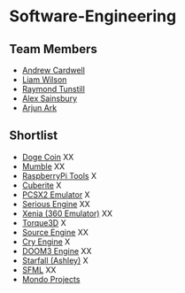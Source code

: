 # Software-Engineering

## Team Members
* [Andrew Cardwell](https://www.github.com/Andze "Andrew Cardwell Repo")
* [Liam Wilson](https://www.github.com/necronDOW "Liam Wilson Repo")
* [Raymond Tunstill](https://www.github.com/RaymondKirk "Raymond Tunstill Repo")
* [Alex Sainsbury](https://www.github.com/Alex-Sainsbury "Alex Sainsbury Repo")
* [Arjun Ark](https://www.github.com/ArjunArk "Arjun Ark")

## Shortlist

* [Doge Coin](https://github.com/dogecoin/dogecoin "Doge Coin") XX
* [Mumble](https://github.com/mumble-voip/mumble "Mumble") XX
* [RaspberryPi Tools](https://github.com/raspberrypi/tools "RaspberryPi Tools") X
* [Cuberite](https://github.com/cuberite/cuberite "Cuberite") X
* [PCSX2 Emulator](https://github.com/PCSX2/pcsx2 "PCSX2  Emulator") X
* [Serious Engine](https://github.com/Croteam-official/Serious-Engine "Serious Engine") XX
* [Xenia (360 Emulator)](https://github.com/benvanik/xenia "Xenia (360 Emulator)") XX
* [Torque3D](https://github.com/GarageGames/Torque3D "Torque3D") X
* [Source Engine](https://github.com/ValveSoftware/source-sdk-2013 "Source Engine") XX
* [Cry Engine](https://github.com/CRYTEK-CRYENGINE/CRYENGINE "Cry Engine") X
* [DOOM3 Engine](https://github.com/id-Software/DOOM-3-BFG "DOOM3 Engine") XX
* [Starfall (Ashley)](https://github.com/INPStarfall/Starfall/issues "Starfall (Ashley)") X
* [SFML](https://github.com/SFML/SFML "SFML") XX
* [Mondo Projects](https://github.com/rdingwall/awesome-monzo "Mondo Projects")
